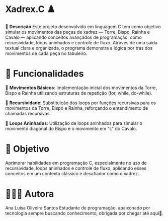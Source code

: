 # Xadrex.C ♟️
📄 **Descrição**
Este projeto desenvolvido em linguagem C tem como objetivo simular os movimentos das peças de xadrez — Torre, Bispo, Rainha e Cavalo — aplicando conceitos avançados de programação, como recursividade, loops aninhados e controle de fluxo. Através de uma saída textual clara e organizada, o programa demonstra a lógica por trás dos movimentos de cada peça no tabuleiro.

# 🚀 Funcionalidades
🔄 **Movimentos Básicos**: Implementação inicial dos movimentos da Torre, Bispo e Rainha utilizando estruturas de repetição (for, while, do-while).

🔁 **Recursividade**: Substituição dos loops por funções recursivas para os movimentos da Torre, Bispo e Rainha, reforçando o entendimento de chamadas recursivas.

🔀 **Loops Aninhados**: Utilização de loops aninhados para simular o movimento diagonal do Bispo e o movimento em "L" do Cavalo.

# 🎯 **Objetivo**
Aprimorar habilidades em programação C, especialmente no uso de recursividade, loops aninhados e controle de fluxo, aplicando esses conceitos em um contexto clássico e desafiador como o xadrez.

# 👩🏻‍💻 **Autora**
Ana Luisa Oliveira Santos
Estudante de programação, apaixonado por tecnologia sempre buscando conhecimento, obrigada por chegar até aqui💙.
